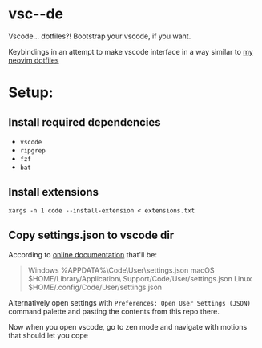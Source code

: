 # vsc--de
Vscode... dotfiles?! Bootstrap your vscode, if you want.

Keybindings in an attempt to make vscode interface in a way similar to [my neovim dotfiles](https://github.com/pbootly/init.nvim)

# Setup:

## Install required dependencies
- `vscode`
- `ripgrep`
- `fzf`
- `bat`

## Install extensions
`xargs -n 1 code --install-extension < extensions.txt`

## Copy settings.json to vscode dir
According to [online documentation](https://code.visualstudio.com/docs/getstarted/settings) that'll be:

> Windows %APPDATA%\Code\User\settings.json
> macOS $HOME/Library/Application\ Support/Code/User/settings.json
> Linux $HOME/.config/Code/User/settings.json

Alternatively open settings with `Preferences: Open User Settings (JSON)` command palette and pasting the contents from this repo there.

Now when you open vscode, go to zen mode and navigate with motions that should let you cope
